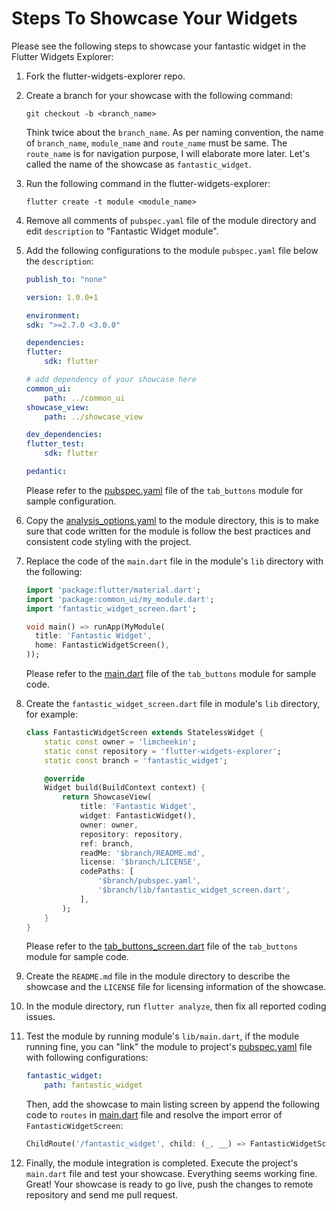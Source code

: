 # Steps To Showcase Your Widgets
Please see the following steps to showcase your fantastic widget in the Flutter Widgets Explorer:

1. Fork the flutter-widgets-explorer repo.

2. Create a branch for your showcase with the following command:
    ```
    git checkout -b <branch_name>
    ```
   Think twice about the `branch_name`. As per naming convention, the name of `branch_name`, `module_name` and `route_name` must be same. The `route_name` is for navigation purpose, I will elaborate more later. Let's called the name of the showcase as `fantastic_widget`. 

3. Run the following command in the flutter-widgets-explorer:
    ```
    flutter create -t module <module_name>
    ``` 

4. Remove all comments of `pubspec.yaml` file of the module directory and edit `description` to "Fantastic Widget module".   

5. Add the following configurations to the module `pubspec.yaml` file below the `description`:
    ```yaml
    publish_to: "none"

    version: 1.0.0+1

    environment:
    sdk: ">=2.7.0 <3.0.0"

    dependencies:
    flutter:
        sdk: flutter

    # add dependency of your showcase here
    common_ui:
        path: ../common_ui
    showcase_view:
        path: ../showcase_view  

    dev_dependencies:
    flutter_test:
        sdk: flutter
    
    pedantic:
    ```
   Please refer to the [pubspec.yaml](https://github.com/limcheekin/flutter-widgets-explorer/blob/tab_buttons/tab_buttons/pubspec.yaml) file of the `tab_buttons` module for sample configuration. 

6. Copy the [analysis_options.yaml](https://raw.githubusercontent.com/limcheekin/flutter-widgets-explorer/tab_buttons/tab_buttons/analysis_options.yaml) to the module directory, this is to make sure that code written for the module is follow the best practices and consistent code styling with the project.

7. Replace the code of the `main.dart` file in the module's `lib` directory with the following:
    ```dart
    import 'package:flutter/material.dart';
    import 'package:common_ui/my_module.dart';
    import 'fantastic_widget_screen.dart';

    void main() => runApp(MyModule(
      title: 'Fantastic Widget',
      home: FantasticWidgetScreen(),
    ));
    ```
    Please refer to the [main.dart](https://github.com/limcheekin/flutter-widgets-explorer/blob/tab_buttons/tab_buttons/lib/main.dart) file of the `tab_buttons` module for sample code.

8. Create the `fantastic_widget_screen.dart` file in module's `lib` directory, for example:
    ```dart
    class FantasticWidgetScreen extends StatelessWidget {
        static const owner = 'limcheekin';
        static const repository = 'flutter-widgets-explorer';
        static const branch = 'fantastic_widget';

        @override
        Widget build(BuildContext context) {
            return ShowcaseView(
                title: 'Fantastic Widget',
                widget: FantasticWidget(),
                owner: owner,
                repository: repository,
                ref: branch,
                readMe: '$branch/README.md',
                license: '$branch/LICENSE',
                codePaths: [
                    '$branch/pubspec.yaml',
                    '$branch/lib/fantastic_widget_screen.dart',
                ],
            );
        }
    }
    ```
    Please refer to the [tab_buttons_screen.dart](https://github.com/limcheekin/flutter-widgets-explorer/blob/tab_buttons/tab_buttons/lib/tab_buttons_screen.dart) file of the `tab_buttons` module for sample code.

9. Create the `README.md` file in the module directory to describe the showcase and the `LICENSE` file for licensing information of the showcase.

10. In the module directory, run `flutter analyze`, then fix all reported coding issues.

11. Test the module by running module's `lib/main.dart`, if the module running fine, you can "link" the module to project's [pubspec.yaml](https://github.com/limcheekin/flutter-widgets-explorer/blob/main/pubspec.yaml) file with following configurations:
    ```yaml
    fantastic_widget:
        path: fantastic_widget 
    ```
    Then, add the showcase to main listing screen by append the following code to `routes` in [main.dart](https://github.com/limcheekin/flutter-widgets-explorer/blob/main/lib/main.dart#L28) file and resolve the import error of `FantasticWidgetScreen`:
    ```dart
    ChildRoute('/fantastic_widget', child: (_, __) => FantasticWidgetScreen()),
    ```

12. Finally, the module integration is completed. Execute the project's `main.dart` file and test your showcase. Everything seems working fine. Great! Your showcase is ready to go live, push the changes to remote repository and send me pull request.
